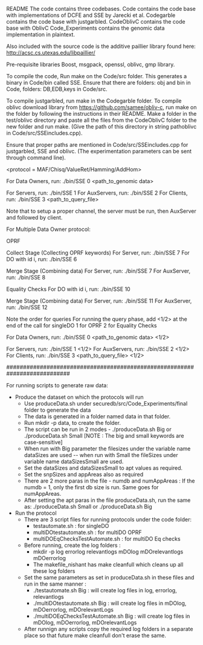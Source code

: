 README
The code contains three codebases.
Code contains the code base with implementations of DCFE and SSE by Jarecki et al.
Codegarble contains the code base with justgarbled.
CodeOblivC contains the code base with OblivC
Code_Experiments contains the genomic data implementation in plaintext.

Also included with the source code is the additive paillier library found here: http://acsc.cs.utexas.edu/libpaillier/

Pre-requisite libraries
Boost, msgpack, openssl, oblivc, gmp library.

To compile the code,
Run make on the Code/src folder. This generates a binary in Code/bin called SSE. Ensure that there are folders: obj and bin in Code, folders: DB,EDB,keys in Code/src.

To compile justgarbled, run make in the Codegarble folder.
To compile oblivc download library from https://github.com/samee/obliv-c, run make on the folder by following the instructions in their README. Make a folder in the test/oblivc directory and paste all the files from the CodeOblivC folder to the new folder and run make. 
(Give the path of this directory in string pathoblivc in Code/src/SSEincludes.cpp).

Ensure that proper paths are mentioned in Code/src/SSEincludes.cpp for justgarbled, SSE and oblivc. (The experimentation parameters can be sent through command line).

<protocol = MAF/Chisq/ValueRet/Hamming/AddHom>

For Data Owners, run: ./bin/SSE 0 <protocol> <path_to_genomic data>

For Servers, run: ./bin/SSE 1 <protocol>
For AuxServers, run: ./bin/SSE 2 <protocol>
For Clients, run: ./bin/SSE 3 <protocol> <path_to_query_file>

Note that to setup a proper channel, the server must be run, then AuxServer and followed by client.

For Multiple Data Owner protocol:

OPRF

Collect Stage (Collecting OPRF keywords)
For Server, run: ./bin/SSE 7 <protocol> <collect>
For DO with id i, run: ./bin/SSE 6 <protocol> <genomePath> <id>

Merge Stage (Combining data)
For Server, run: ./bin/SSE 7 <protocol> <merge> <totalnoofDOs>
For AuxServer, run: ./bin/SSE 8 <protocol> <merge> <totalnoofDOs>

Equality Checks
For DO with id i, run: ./bin/SSE 10 <protocol> <genomePath> <id>

Merge Stage (Combining data)
For Server, run: ./bin/SSE 11 <protocol> <merge> <totalnoofDOs>
For AuxServer, run: ./bin/SSE 12 <protocol> <merge> <totalnoofDOs>


Note the order for queries
For running the query phase, add <1/2> at the end of the call for singleDO
1 for OPRF
2 for Equality Checks

For Data Owners, run: ./bin/SSE 0 <protocol> <path_to_genomic data> <1/2>

For Servers, run: ./bin/SSE 1 <protocol> <1/2>
For AuxServers, run: ./bin/SSE 2 <protocol> <1/2>
For Clients, run: ./bin/SSE 3 <protocol> <path_to_query_file> <1/2>


###########################################################################

For running scripts to generate raw data:
- Produce the dataset on which the protocols will run
	- Use produceData.sh under securedb/src/Code_Experiments/final folder to generate the data
	- The data is generated in a folder named data in that folder.
	- Run mkdir -p data, to create the folder.
	- The script can be run in 2 modes - ./produceData.sh Big or ./produceData.sh Small  [NOTE : The big and small keywords are case-sensitive]
	- When run with Big parameter the filesizes under the variable name dataSizes are used -- when run with Small the fileSizes under variable name dataSizesSmall are used.
	- Set the dataSizes and dataSizesSmall to apt values as required.
	- Set the snpSizes and appAreas also as required
	- There are 2 more paras in the file - numdb and numAppAreas : If the numdb = 1, only the first db size is run. Same goes for numAppAreas.
	- After setting the apt paras in the file produceData.sh, run the same as:
		./produceData.sh Small or ./produceData.sh Big
- Run the protocol
	- There are 3 script files for running protocols under the code folder:
		- testautomate.sh : for singleDO
		- multiDOtestautomate.sh : for multiDO OPRF
		- multiDOEqChecksTestAutomate.sh : for multiDO Eq checks
	- Before running, create the log folders : 
		- mkdir -p log errorlog relevantlogs mDOlog mDOrelevantlogs mDOerrorlog
		- The makefile_nishant has make cleanfull which cleans up all these log folders 
	- Set the same parameters as set in produceData.sh in these files and run in the same manner : 
		- ./testautomate.sh Big : will create log files in log, errorlog, relevantlogs
		- ./multiDOtestautomate.sh Big : will create log files in mDOlog, mDOerrorlog, mDOrelevantLogs
		- ./multiDOEqChecksTestAutomate.sh Big : will create log files in mDOlog, mDOerrorlog, mDOrelevantLogs
	- After runnign any scripts copy the required log folders in a separate place so that future make cleanfull don't erase the same.
	